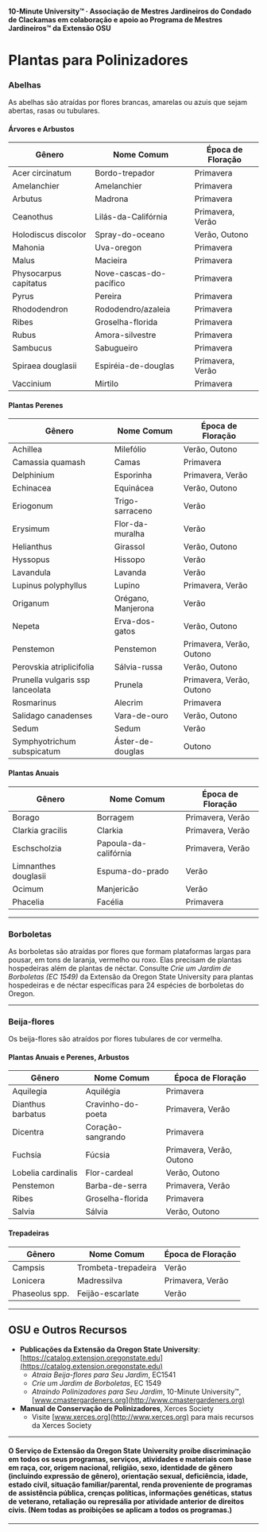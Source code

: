 #### 10-Minute University™ · Associação de Mestres Jardineiros do Condado de Clackamas em colaboração e apoio ao Programa de Mestres Jardineiros™ da Extensão OSU

# Plantas para Polinizadores

### Abelhas

As abelhas são atraídas por flores brancas, amarelas ou azuis que sejam abertas, rasas ou tubulares.

#### Árvores e Arbustos

| Gênero                  | Nome Comum             | Época de Floração      |
|-------------------------|------------------------|------------------------|
| Acer circinatum         | Bordo-trepador         | Primavera              |
| Amelanchier             | Amelanchier            | Primavera              |
| Arbutus                 | Madrona                | Primavera              |
| Ceanothus               | Lilás-da-Califórnia    | Primavera, Verão       |
| Holodiscus discolor     | Spray-do-oceano        | Verão, Outono          |
| Mahonia                 | Uva-oregon             | Primavera              |
| Malus                   | Macieira               | Primavera              |
| Physocarpus capitatus   | Nove-cascas-do-pacífico| Primavera              |
| Pyrus                   | Pereira                | Primavera              |
| Rhododendron            | Rododendro/azaleia     | Primavera              |
| Ribes                   | Groselha-florida       | Primavera              |
| Rubus                   | Amora-silvestre        | Primavera              |
| Sambucus                | Sabugueiro             | Primavera              |
| Spiraea douglasii       | Espiréia-de-douglas    | Primavera, Verão       |
| Vaccinium               | Mirtilo                | Primavera              |

#### Plantas Perenes

| Gênero                        | Nome Comum           | Época de Floração        |
|-------------------------------|----------------------|--------------------------|
| Achillea                      | Milefólio            | Verão, Outono            |
| Camassia quamash              | Camas                | Primavera                |
| Delphinium                    | Esporinha            | Primavera, Verão         |
| Echinacea                     | Equinácea            | Verão, Outono            |
| Eriogonum                     | Trigo-sarraceno      | Verão                    |
| Erysimum                      | Flor-da-muralha      | Verão                    |
| Helianthus                    | Girassol             | Verão, Outono            |
| Hyssopus                      | Hissopo              | Verão                    |
| Lavandula                     | Lavanda              | Verão                    |
| Lupinus polyphyllus           | Lupino               | Primavera, Verão         |
| Origanum                      | Orégano, Manjerona   | Verão                    |
| Nepeta                        | Erva-dos-gatos       | Verão, Outono            |
| Penstemon                     | Penstemon            | Primavera, Verão, Outono |
| Perovskia atriplicifolia      | Sálvia-russa         | Verão, Outono            |
| Prunella vulgaris ssp lanceolata | Prunela           | Primavera, Verão, Outono |
| Rosmarinus                    | Alecrim              | Primavera                |
| Salidago canadenses           | Vara-de-ouro         | Verão, Outono            |
| Sedum                         | Sedum                | Verão                    |
| Symphyotrichum subspicatum    | Áster-de-douglas     | Outono                   |

#### Plantas Anuais

| Gênero                | Nome Comum           | Época de Floração     |
|-----------------------|----------------------|-----------------------|
| Borago                | Borragem             | Primavera, Verão      |
| Clarkia gracilis      | Clarkia              | Primavera, Verão      |
| Eschscholzia          | Papoula-da-califórnia| Primavera, Verão      |
| Limnanthes douglasii  | Espuma-do-prado      | Verão                 |
| Ocimum                | Manjericão           | Verão                 |
| Phacelia              | Facélia              | Primavera             |

---

### Borboletas

As borboletas são atraídas por flores que formam plataformas largas para pousar, em tons de laranja, vermelho ou roxo. Elas precisam de plantas hospedeiras além de plantas de néctar. Consulte *Crie um Jardim de Borboletas (EC 1549)* da Extensão da Oregon State University para plantas hospedeiras e de néctar específicas para 24 espécies de borboletas do Oregon.

---

### Beija-flores

Os beija-flores são atraídos por flores tubulares de cor vermelha.

#### Plantas Anuais e Perenes, Arbustos

| Gênero                | Nome Comum            | Época de Floração      |
|-----------------------|-----------------------|------------------------|
| Aquilegia             | Aquilégia             | Primavera              |
| Dianthus barbatus     | Cravinho-do-poeta     | Primavera, Verão       |
| Dicentra              | Coração-sangrando     | Primavera              |
| Fuchsia               | Fúcsia                | Primavera, Verão, Outono|
| Lobelia cardinalis    | Flor-cardeal          | Verão, Outono          |
| Penstemon             | Barba-de-serra        | Primavera, Verão       |
| Ribes                 | Groselha-florida      | Primavera              |
| Salvia                | Sálvia                | Verão, Outono          |

#### Trepadeiras

| Gênero          | Nome Comum           | Época de Floração   |
|-----------------|----------------------|---------------------|
| Campsis         | Trombeta-trepadeira  | Verão               |
| Lonicera        | Madressilva          | Primavera, Verão    |
| Phaseolus spp.  | Feijão-escarlate     | Verão               |

---

## OSU e Outros Recursos

- **Publicações da Extensão da Oregon State University**: [https://catalog.extension.oregonstate.edu](https://catalog.extension.oregonstate.edu)
    - *Atraia Beija-flores para Seu Jardim*, EC1541
    - *Crie um Jardim de Borboletas*, EC 1549
    - *Atraindo Polinizadores para Seu Jardim*, 10-Minute University™, [www.cmastergardeners.org](http://www.cmastergardeners.org)
- **Manual de Conservação de Polinizadores**, Xerces Society
    - Visite [www.xerces.org](http://www.xerces.org) para mais recursos da Xerces Society

---

#### O Serviço de Extensão da Oregon State University proíbe discriminação em todos os seus programas, serviços, atividades e materiais com base em raça, cor, origem nacional, religião, sexo, identidade de gênero (incluindo expressão de gênero), orientação sexual, deficiência, idade, estado civil, situação familiar/parental, renda proveniente de programas de assistência pública, crenças políticas, informações genéticas, status de veterano, retaliação ou represália por atividade anterior de direitos civis. (Nem todas as proibições se aplicam a todos os programas.)
---